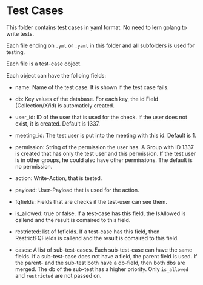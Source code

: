 # Test Cases

This folder contains test cases in yaml format. No need to lern golang to write
tests.

Each file ending on `.yml` or `.yaml` in this folder and all subfolders is used
for testing.

Each file is a test-case object.

Each object can have the folloing fields:

* name: Name of the test case. It is shown if the test case fails.

* db: Key values of the database. For each key, the id Field (Collection/X/id)
  is automaticly created.

* user_id: ID of the user that is used for the check. If the user does not
  exist, it is created. Default is 1337.

* meeting_id: The test user is put into the meeting with this id. Default is 1.

* permission: String of the permission the user has. A Group with ID 1337 is
  created that has only the test user and this permission. If the test user is
  in other groups, he could also have other permissions. The default is no
  permission.

* action: Write-Action, that is tested.

* payload: User-Payload that is used for the action.

* fqfields: Fields that are checks if the test-user can see them.

* is_allowed: true or false. If a test-case has this field, the IsAllowed is
  callend and the result is comaired to this field.

* restricted: list of fqfields. If a test-case has this field, then
  RestrictFQFields is callend and the result is comaired to this field.

* cases: A list of sub-test-cases. Each sub-test-case can have the same fields.
  If a sub-test-case does not have a field, the parent field is used. If the
  parent- and the sub-test both have a db-field, then both dbs are merged. The
  db of the sub-test has a higher priority. Only `is_allowed` and `restricted`
  are not passed on.